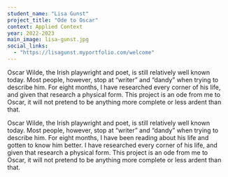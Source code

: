 ```yaml
---
student_name: "Lisa Gunst"
project_title: "Ode to Oscar"
context: Applied Context
year: 2022-2023
main_image: lisa-gunst.jpg
social_links:
  - "https://lisagunst.myportfolio.com/welcome"
---
```

Oscar Wilde, the Irish playwright and poet, is still relatively well known today.
Most people, however, stop at “writer” and “dandy” when trying to describe him.
For eight months, I have researched every corner of his life, and given that research a physical form.
This project is an ode from me to Oscar, it will not pretend to be anything more complete or less ardent than that.


Oscar Wilde, the Irish playwright and poet, is still relatively well known today.
Most people, however, stop at “writer” and “dandy” when trying to describe him.
For eight months, I have been reading about his life and gotten to know him better.
I have researched every corner of his life, and given that research a physical form.
This project is an ode from me to Oscar, it will not pretend to be anything more complete or less ardent than that.

